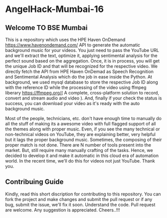 # AngelHack-Mumbai-16

## Welcome TO BSE Mumbai

 This is a repository which uses the HPE Haven OnDemand https://www.havenondemand.com/ API to generate the automatic background music for your videos. You just need to pass the YouTube URL and we'll extract the text, optimize it, applying sentimental analysis for the perfect sound based on the aggregation. Once, it is in process, you will get the unique Job ID and that will be recognized for the respective video. We directly fetch the API from HPE Haven OnDemad as Speech Recognition and Sentimental Analysis which do the job in ease inside the Python. At background, we used mysql database to store the respective Job ID along with the reference ID while the processing of the video using ffmpeg liberary https://ffmpeg.org/( A complete, cross-platform solution to record, convert and stream audio and video ). And, finally if your check the status is success, you can download your video as it's ready with the auto background music.
 
 Most of the people, technicians, etc. don't have enough time to manually do all the stuff of making its a awesome video with full flagged support of all the themes along with proper music. Even, if you see the many technical or non-technical videos on YouTube, they are explaining better, very helpful but it lags the proper background music. Sometimes, the composing of their proper match is not done. There are N number of tools present into the market. But, still require many manually crafting of the tasks. Hence, we decided to develop it and make it automatic in this cloud era of automation world. In the recent time, we'll do this for videos not just YouTube. Thank you. 

## Contribuing Guide

 Kindly, read this short discription for contributing to this repository. You can fork the project and make changes and submit the pull request or if any bug, submit the issue, we'll fix it soon. Understand the code. Pull request are welcome. Any suggestion is appreciated. Cheers..!!!